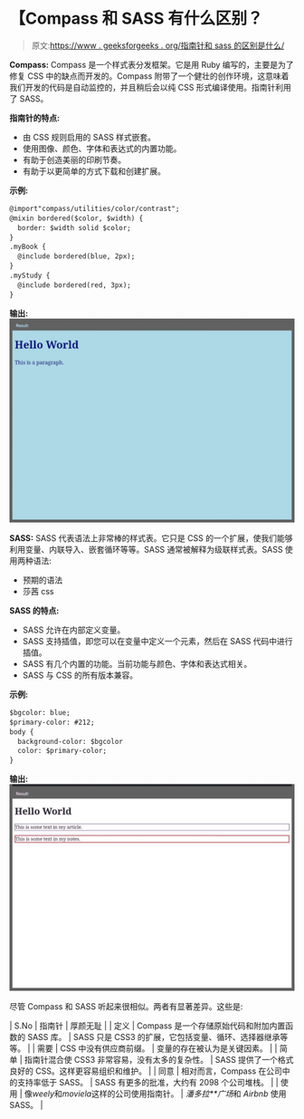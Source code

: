 # 【Compass 和 SASS 有什么区别？

> 原文:[https://www . geeksforgeeks . org/指南针和 sass 的区别是什么/](https://www.geeksforgeeks.org/what-is-the-difference-between-compass-and-sass/)

**Compass:** Compass 是一个样式表分发框架。它是用 Ruby 编写的，主要是为了修复 CSS 中的缺点而开发的。Compass 附带了一个健壮的创作环境，这意味着我们开发的代码是自动监控的，并且稍后会以纯 CSS 形式编译使用。指南针利用了 SASS。

**指南针的特点:**

*   由 CSS 规则启用的 SASS 样式嵌套。
*   使用图像、颜色、字体和表达式的内置功能。
*   有助于创造美丽的印刷节奏。
*   有助于以更简单的方式下载和创建扩展。

**示例:**

```html
@import"compass/utilities/color/contrast";
@mixin bordered($color, $width) {
  border: $width solid $color;
}
.myBook {
  @include bordered(blue, 2px); 
}
.myStudy {
  @include bordered(red, 3px);
}

```

**输出:**
![](img/3232dca91e5c858aa2623ba1fb938441.png)

**SASS:** SASS 代表语法上非常棒的样式表。它只是 CSS 的一个扩展，使我们能够利用变量、内联导入、嵌套循环等等。SASS 通常被解释为级联样式表。SASS 使用两种语法:

*   预期的语法
*   莎茜 css

**SASS 的特点:**

*   SASS 允许在内部定义变量。
*   SASS 支持插值，即您可以在变量中定义一个元素，然后在 SASS 代码中进行插值。
*   SASS 有几个内置的功能。当前功能与颜色、字体和表达式相关。
*   SASS 与 CSS 的所有版本兼容。

**示例:**

```html
$bgcolor: blue;
$primary-color: #212; 
body { 
  background-color: $bgcolor
  color: $primary-color; 
}

```

**输出:**
![](img/80d6c77313213f9f620d55f8c2cb9847.png)

尽管 Compass 和 SASS 听起来很相似。两者有显著差异。这些是:

| S.No | 指南针 | 厚颜无耻 |
| 定义 | Compass 是一个存储原始代码和附加内置函数的 SASS 库。 | SASS 只是 CSS3 的扩展，它包括变量、循环、选择器继承等等。 |
| 需要 | CSS 中没有供应商前缀。 | 变量的存在被认为是关键因素。 |
| 简单 | 指南针混合使 CSS3 非常容易，没有太多的复杂性。 | SASS 提供了一个格式良好的 CSS。这样更容易组织和维护。 |
| 同意 | 相对而言，Compass 在公司中的支持率低于 SASS。 | SASS 有更多的批准，大约有 2098 个公司堆栈。 |
| 使用 | 像*weely*和*moviela*这样的公司使用指南针。 | *潘多拉**广场*和 *Airbnb* 使用 SASS。 |